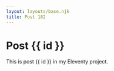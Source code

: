 ```yaml
---
layout: layouts/base.njk
title: Post 182
---
```


# Post {{ id }}

This is post {{ id }} in my Eleventy project.

